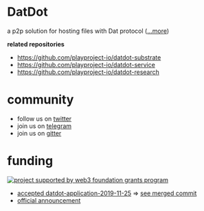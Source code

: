 # DatDot
a p2p solution for hosting files with Dat protocol ([...more](https://github.com/playproject-io/datdot-substrate/issues/12))

**related repositories**
* https://github.com/playproject-io/datdot-substrate
* https://github.com/playproject-io/datdot-service
* https://github.com/playproject-io/datdot-research

# community
* follow us on [twitter](https://twitter.com/datdotorg)
* join us on [telegram](https://t.me/joinchat/CgTftxXJvp6iYayqDjP7lQ)
* join us on [gitter](https://gitter.im/playproject-io/community/)

# funding
[![project supported by web3 foundation grants program](https://i.imgur.com/oGPIbZQ.jpg)](https://web3.foundation/grants)
* [accepted datdot-application-2019-11-25](https://github.com/playproject-io/datdot-application-2019-11-25) => [see merged commit](https://github.com/w3f/Web3-collaboration/commit/daafd78414e49b8fc6a57282ec7fed129fd038d8)
* [official announcement](https://medium.com/web3foundation/wrap-up-for-winter-with-our-wave-four-grant-recipients-52c27b831a6e)
